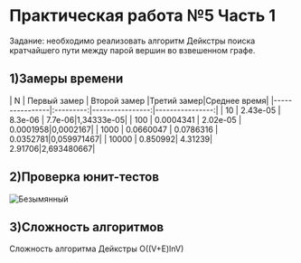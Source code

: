 # Практическая работа №5 Часть 1
Задание: необходимо реализовать алгоритм Дейкстры поиска кратчайшего пути между парой вершин во взвешенном графе.

## 1)Замеры времени
| N | Первый замер | Второй замер |Третий замер|Среднее время|
|----------------|:---------:|----------------:|----------------:|
| 10 | 2.43е-05 | 8.3е-06 | 7.7е-06|1,34333e-05|
| 100 | 0.0004341 | 2.02е-05 | 0.0001958|0,0002167|
| 1000 | 0.0660047 | 0.0786316 | 0.0352781|0,059971467|
| 10000 | 0.850992| 4.31239| 2.91706|2,693480667|

## 2)Проверка юнит-тестов
![Безымянный](https://user-images.githubusercontent.com/119160923/204133921-deda8995-a57f-4e50-9584-d44f6d918852.png)

## 3)Сложность алгоритмов
Сложность алгоритма Дейкстры O((V+E)lnV)

